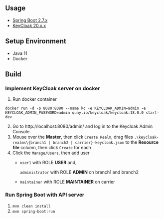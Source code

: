 
## Usage

- [Spring Boot 2.7.x](https://docs.spring.io/spring-boot/docs/current/reference/htmlsingle/)
- [KeyCloak 20.x.x](https://www.keycloak.org/documentation)

## Setup Environment
- Java 11
- Docker

## Build
### Implement KeyCloak server on docker
1. Run docker container
```
docker run -d -p 8080:8080 --name kc -e KEYCLOAK_ADMIN=admin -e KEYCLOAK_ADMIN_PASSWORD=admin quay.io/keycloak/keycloak:18.0.0 start-dev
```
2. Go to http://localhost:8080/admin/ and log in to the Keycloak Admin Console.
3. Mouse over the **Master**, then click `Create Realm`, drag files `.\keycloak-realms\{branch1 | branch2 | carrier}-keycloak.json` to the **Resource file** column, then click `Create` for each
4. Click the `Manage/Users`, then add user
    - `user1` with ROLE **USER** and, 
   
      `administrator` with ROLE **ADMIN** on branch1 and branch2
    - `maintainer` with ROLE **MAINTAINER** on carrier

### Run Spring Boot with API server
1. `mvn clean install`
2. `mvn spring-boot:run`